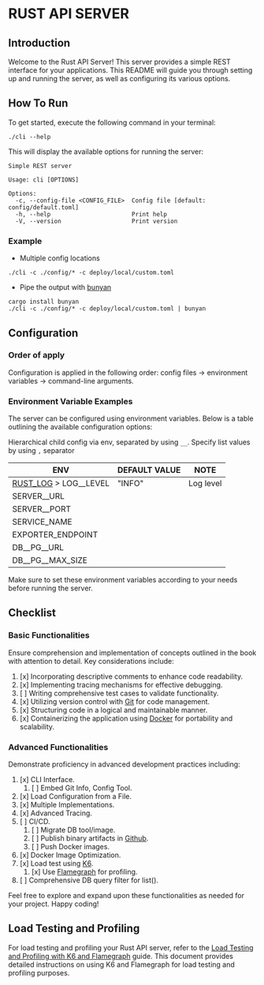 # RUST API SERVER

## Introduction

Welcome to the Rust API Server! This server provides a simple REST interface for your applications. This README will
guide you through setting up and running the server, as well as configuring its various options.

## How To Run

To get started, execute the following command in your terminal:

```shell
./cli --help
```

This will display the available options for running the server:

```
Simple REST server

Usage: cli [OPTIONS]

Options:
  -c, --config-file <CONFIG_FILE>  Config file [default: config/default.toml]
  -h, --help                       Print help
  -V, --version                    Print version
```

### Example

- Multiple config locations

```shell
./cli -c ./config/* -c deploy/local/custom.toml
```

- Pipe the output with [bunyan](https://github.com/trentm/node-bunyan)

```shell
cargo install bunyan
./cli -c ./config/* -c deploy/local/custom.toml | bunyan
```

## Configuration

### Order of apply

Configuration is applied in the following order: config files -> environment variables -> command-line arguments.

### Environment Variable Examples

The server can be configured using environment variables. Below is a table outlining the available configuration
options:

Hierarchical child config via env, separated by using `__`. Specify list values by using `,` separator

| ENV                                                                    | DEFAULT VALUE | NOTE      |
|------------------------------------------------------------------------|---------------|-----------|
| [RUST_LOG](https://docs.rs/env_logger/latest/env_logger/) > LOG__LEVEL | "INFO"        | Log level |
| SERVER__URL                                                            |               |           |
| SERVER__PORT                                                           |               |           |
| SERVICE_NAME                                                           |               |           |
| EXPORTER_ENDPOINT                                                      |               |           |
| DB__PG__URL                                                            |               |           |
| DB__PG__MAX_SIZE                                                       |               |           |

Make sure to set these environment variables according to your needs before running the server.

## Checklist

### Basic Functionalities

Ensure comprehension and implementation of concepts outlined in the book with attention to detail. Key considerations
include:

1. [x] Incorporating descriptive comments to enhance code readability.
2. [x] Implementing tracing mechanisms for effective debugging.
3. [ ] Writing comprehensive test cases to validate functionality.
4. [x] Utilizing version control with [Git](https://git-scm.com/) for code management.
5. [x] Structuring code in a logical and maintainable manner.
6. [x] Containerizing the application using [Docker](https://www.docker.com/) for portability and scalability.

### Advanced Functionalities

Demonstrate proficiency in advanced development practices including:

1. [x] CLI Interface.
    1. [ ] Embed Git Info, Config Tool.
2. [x] Load Configuration from a File.
3. [x] Multiple Implementations.
4. [x] Advanced Tracing.
5. [ ] CI/CD.
    1. [ ] Migrate DB tool/image.
    2. [ ] Publish binary artifacts in [Github](https://github.com/).
    3. [ ] Push Docker images.
6. [x] Docker Image Optimization.
7. [x] Load test using [K6](https://k6.io/).
    1. [x] Use [Flamegraph](https://github.com/flamegraph-rs/flamegraph) for profiling.
8. [ ] Comprehensive DB query filter for list().

Feel free to explore and expand upon these functionalities as needed for your project. Happy coding!

## Load Testing and Profiling

For load testing and profiling your Rust API server, refer to
the [Load Testing and Profiling with K6 and Flamegraph](./load-tests/README.md) guide. This document provides
detailed instructions on using K6 and Flamegraph for load testing and profiling purposes.